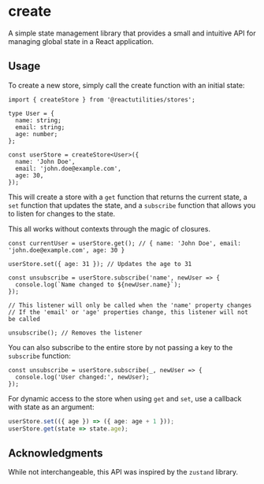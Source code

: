 # create

A simple state management library that provides a small and intuitive API for managing global state in a React application.

## Usage

To create a new store, simply call the create function with an initial state:

```tsx
import { createStore } from '@reactutilities/stores';

type User = {
  name: string;
  email: string;
  age: number;
};

const userStore = createStore<User>({
  name: 'John Doe',
  email: 'john.doe@example.com',
  age: 30,
});
```

This will create a store with a `get` function that returns the current state, a `set` function that updates the state, and a `subscribe` function that allows you to listen for changes to the state.

This all works without contexts through the magic of closures.

```tsx
const currentUser = userStore.get(); // { name: 'John Doe', email: 'john.doe@example.com', age: 30 }

userStore.set({ age: 31 }); // Updates the age to 31

const unsubscribe = userStore.subscribe('name', newUser => {
  console.log(`Name changed to ${newUser.name}`);
});

// This listener will only be called when the 'name' property changes
// If the 'email' or 'age' properties change, this listener will not be called

unsubscribe(); // Removes the listener
```

You can also subscribe to the entire store by not passing a key to the `subscribe` function:

```tsx
const unsubscribe = userStore.subscribe(_, newUser => {
  console.log('User changed:', newUser);
});
```

For dynamic access to the store when using `get` and `set`, use a callback with state as an argument:

```ts
userStore.set(({ age }) => ({ age: age + 1 }));
userStore.get(state => state.age);
```

## Acknowledgments

While not interchangeable, this API was inspired by the `zustand` library.
